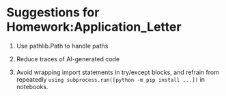 # Suggestions for Homework:Application_Letter

1. Use pathlib.Path to handle paths

2. Reduce traces of AI-generated code

3. Avoid wrapping import statements in try/except blocks, and refrain from repeatedly `using subprocess.run([python -m pip install ...])` in notebooks.